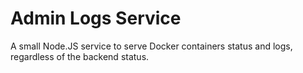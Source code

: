 # Admin Logs Service

A small Node.JS service to serve Docker containers status and logs, regardless of the backend status.
